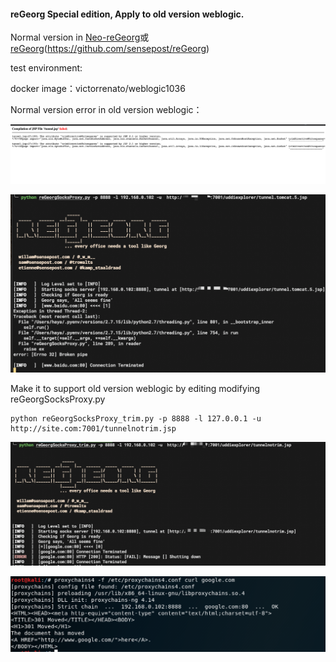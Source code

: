 #### reGeorg Special edition, Apply to old version weblogic.
Normal version in [Neo-reGeorg](https://github.com/L-codes/Neo-reGeorg)或[reGeorg]()(https://github.com/sensepost/reGeorg)

test environment:

docker image：victorrenato/weblogic1036

Normal version error in old version weblogic：

![1](README.assets/1.png)

![4](README.assets/4.png)


Make it to support old version weblogic by editing modifying reGeorgSocksProxy.py

```
python reGeorgSocksProxy_trim.py -p 8888 -l 127.0.0.1 -u http://site.com:7001/tunnelnotrim.jsp
```


![3](README.assets/3.png)

![2](README.assets/2.png)
